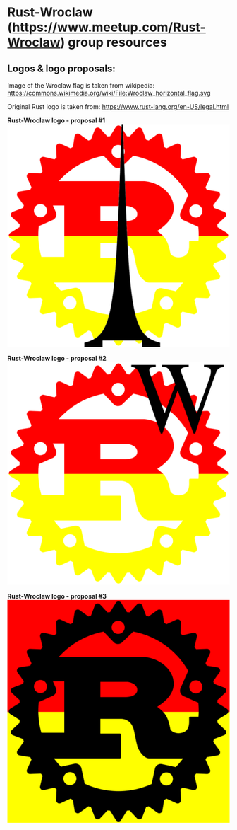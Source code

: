 Rust-Wroclaw (https://www.meetup.com/Rust-Wroclaw) group resources
==================================================================


Logos & logo proposals:
-----------------------

Image of the Wroclaw flag is taken from wikipedia: https://commons.wikimedia.org/wiki/File:Wroclaw_horizontal_flag.svg

Original Rust logo is taken from: https://www.rust-lang.org/en-US/legal.html

**Rust-Wroclaw logo - proposal #1**
![Logo1](rust-wroclaw-logo-1.png)


**Rust-Wroclaw logo - proposal #2**
![Logo2](rust-wroclaw-logo-2.png)


**Rust-Wroclaw logo - proposal #3**
![Logo3](rust-wroclaw-logo-flag-bg.png)

